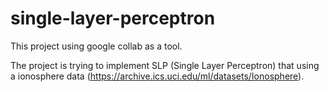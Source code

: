 # single-layer-perceptron

This project using google collab as a tool. 

The project is trying to implement SLP (Single Layer Perceptron) that using a ionosphere data (https://archive.ics.uci.edu/ml/datasets/Ionosphere). 
